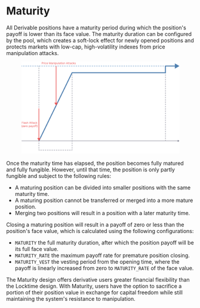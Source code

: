 # Maturity

All Derivable positions have a maturity period during which the position's payoff is lower than its face value. The maturity duration can be configured by the pool, which creates a soft-lock effect for newly opened positions and protects markets with low-cap, high-volatility indexes from price manipulation attacks.

<figure><img src="../.gitbook/assets/image (5).png" alt=""><figcaption></figcaption></figure>

Once the maturity time has elapsed, the position becomes fully matured and fully fungible. However, until that time, the position is only partly fungible and subject to the following rules:

* A maturing position can be divided into smaller positions with the same maturity time.
* A maturing position cannot be transferred or merged into a more mature position.
* Merging two positions will result in a position with a later maturity time.

Closing a maturing position will result in a payoff of zero or less than the position's face value, which is calculated using the following configurations:

* `MATURITY` the full maturity duration, after which the position payoff will be its full face value.
* `MATURITY_RATE` the maximum payoff rate for premature position closing.
* `MATURITY_VEST` the vesting period from the opening time, where the payoff is linearly increased from zero to `MATURITY_RATE` of the face value.

The Maturity design offers derivative users greater financial flexibility than the Locktime design. With Maturity, users have the option to sacrifice a portion of their position value in exchange for capital freedom while still maintaining the system's resistance to manipulation.
